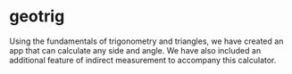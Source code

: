 # geotrig
Using the fundamentals of trigonometry and triangles, we have created an app that can calculate any side and angle. We have also included an additional feature of indirect measurement to accompany this calculator.

